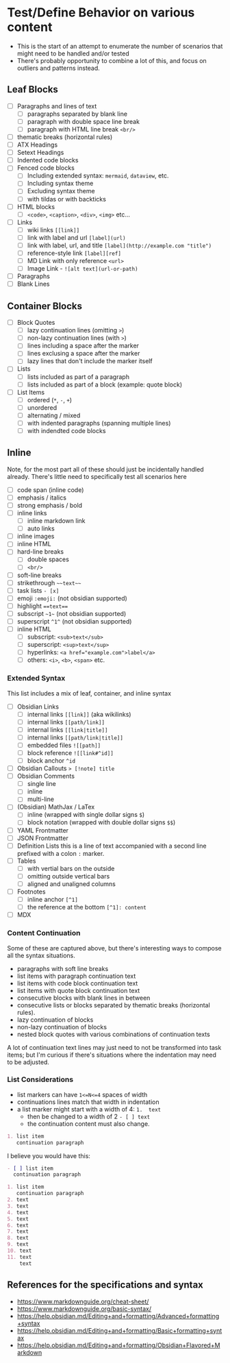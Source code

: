 # Test/Define Behavior on various content

- This is the start of an attempt to enumerate the number of scenarios that might need to be handled and/or tested
- There's probably opportunity to combine a lot of this, and focus on outliers and patterns instead.

## Leaf Blocks

- [ ] Paragraphs and lines of text
  - [ ] paragraphs separated by blank line
  - [ ] paragraph with double space line break
  - [ ] paragraph with HTML line break `<br/>`
- [ ] thematic breaks (horizontal rules)
- [ ] ATX Headings
- [ ] Setext Headings
- [ ] Indented code blocks
- [ ] Fenced code blocks
  - [ ] Including extended syntax: `mermaid`, `dataview`, etc.
  - [ ] Including syntax theme
  - [ ] Excluding syntax theme
  - [ ] with tildas or with backticks
- [ ] HTML blocks
  - [ ] `<code>`, `<caption>`, `<div>`, `<img>` etc...
- [ ] Links
  - [ ] wiki links `[[link]]`
  - [ ] link with label and url `[label](url)`
  - [ ] link with label, url, and title `[label](http://example.com "title")`
  - [ ] reference-style link `[label][ref]`
  - [ ] MD Link with only reference `<url>`
  - [ ] Image Link - `![alt text](url-or-path)`
- [ ] Paragraphs
- [ ] Blank Lines

## Container Blocks

- [ ] Block Quotes
  - [ ] lazy continuation lines (omitting `>`)
  - [ ] non-lazy continuation lines (with `>`)
  - [ ] lines including a space after the marker
  - [ ] lines exclusing a space after the marker
  - [ ] lazy lines that don't include the marker itself
- [ ] Lists
  - [ ] lists included as part of a paragraph
  - [ ] lists included as part of a block (example: quote block)
- [ ] List Items
  - [ ] ordered (`*`, `-`, `+`)
  - [ ] unordered
  - [ ] alternating / mixed
  - [ ] with indented paragraphs (spanning multiple lines)
  - [ ] with indendted code blocks

## Inline

Note, for the most part all of these should just be incidentally handled already. There's little need to specifically test all scenarios here

- [ ] code span (inline code)
- [ ] emphasis / italics
- [ ] strong emphasis / bold
- [ ] inline links
  - [ ] inline markdown link
  - [ ] auto links
- [ ] inline images
- [ ] inline HTML
- [ ] hard-line breaks
  - [ ] double spaces
  - [ ] `<br/>`
- [ ] soft-line breaks
- [ ] strikethrough `~~text~~`
- [ ] task lists `- [x]`
- [ ] emoji `:emoji:` (not obsidian supported)
- [ ] highlight `==text==`
- [ ] subscript `~1~` (not obsidian supported)
- [ ] superscript `^1^` (not obsidian supported)
- [ ] inline HTML
  - [ ] subscript: `<sub>text</sub>`
  - [ ] superscript: `<sup>text</sup>`
  - [ ] hyperlinks: `<a href="example.com">label</a>`
  - [ ] others: `<i>`, `<b>`, `<span>` etc.

### Extended Syntax

This list includes a mix of leaf, container, and inline syntax

- [ ] Obsidian Links
  - [ ] internal links `[[link]]` (aka wikilinks)
  - [ ] internal links `[[path/link]]`
  - [ ] internal links `[[link|title]]`
  - [ ] internal links `[[path/link|title]]`
  - [ ] embedded files `![[path]]`
  - [ ] block reference `![[link#^id]]`
  - [ ] block anchor `^id`
- [ ] Obsidian Callouts `> [!note] title`
- [ ] Obsidian Comments
  - [ ] single line
  - [ ] inline
  - [ ] multi-line
- [ ] (Obsidian) MathJax / LaTex
  - [ ] inline (wrapped with single dollar signs `$`)
  - [ ] block notation (wrapped with double dollar signs `$$`)
- [ ] YAML Frontmatter
- [ ] JSON Frontmatter
- [ ] Definition Lists
  this is a line of text accompanied with a second line prefixed with a colon `:` marker.
- [ ] Tables
  - [ ] with vertial bars on the outside
  - [ ] omitting outside vertical bars
  - [ ] aligned and unaligned columns
- [ ] Footnotes
  - [ ] inline anchor `[^1]`
  - [ ] the reference at the bottom `[^1]: content`
- [ ] MDX

### Content Continuation

Some of these are captured above, but there's interesting ways to compose all the syntax situations.

- paragraphs with soft line breaks
- list items with paragraph continuation text
- list items with code block continuation text
- list items with quote block continuation text
- consecutive blocks with blank lines in between
- consecutive lists or blocks separated by thematic breaks (horizontal rules).
- lazy continuation of blocks
- non-lazy continuation of blocks
- nested block quotes with various combinations of continuation texts

A lot of continuation text lines may just need to not be transformed into task items; but I'm curious if there's situations where the indentation may need to be adjusted.

### List Considerations

- list markers can have `1<=N<=4` spaces of width
- continuations lines match that width in indentation
- a list marker might start with a width of 4: `1.  text`
  - then be changed to a width of 2 `- [ ] text`
  - the continuation content must also change.

```markdown
1. list item
   continuation paragraph
```

I believe you would have this:

```md
- [ ] list item
  continuation paragraph
```

```markdown
1. list item
   continuation paragraph
2. text
3. text
4. text
5. text
6. text
7. text
8. text
9. text
10. text
11. text
    text
```

## References for the specifications and syntax

- <https://www.markdownguide.org/cheat-sheet/>
- <https://www.markdownguide.org/basic-syntax/>
- <https://help.obsidian.md/Editing+and+formatting/Advanced+formatting+syntax>
- <https://help.obsidian.md/Editing+and+formatting/Basic+formatting+syntax>
- <https://help.obsidian.md/Editing+and+formatting/Obsidian+Flavored+Markdown>
